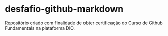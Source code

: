 # desfafio-github-markdown
Repositório criado com finalidade de obter certificação do Curso de Github Fundamentals na plataforma DIO.
